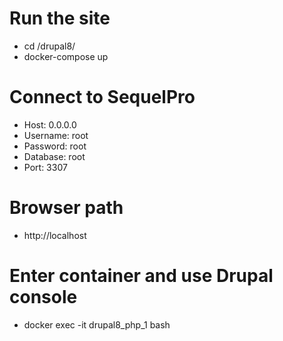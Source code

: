 # Run the site
- cd /drupal8/
-	docker-compose up

# Connect to SequelPro  
-	Host: 0.0.0.0
-	Username: root
-	Password: root
-	Database: root
-	Port: 3307

# Browser path
- http://localhost

# Enter container and use Drupal console
-	docker exec -it drupal8_php_1 bash
